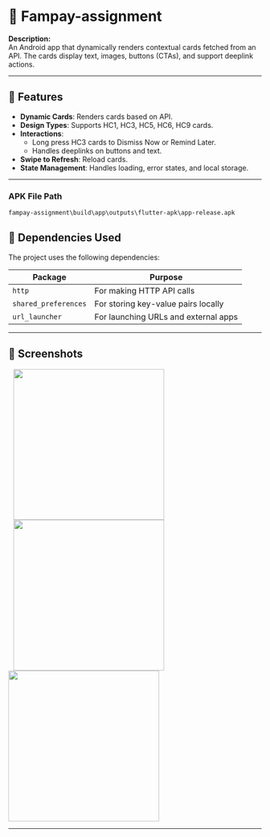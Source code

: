 # 📱 **Fampay-assignment**

**Description:**  
An Android app that dynamically renders contextual cards fetched from an API. The cards display text, images, buttons (CTAs), and support deeplink actions.

---

## 🚀 Features  

- **Dynamic Cards**: Renders cards based on API. 
- **Design Types**: Supports HC1, HC3, HC5, HC6, HC9 cards. 
- **Interactions**:
    - Long press HC3 cards to Dismiss Now or Remind Later.
    - Handles deeplinks on buttons and text.
- **Swipe to Refresh**: Reload cards.
- **State Management**: Handles loading, error states, and local storage.


---

### APK File Path
```bash
fampay-assignment\build\app\outputs\flutter-apk\app-release.apk
```



## 🔑 Dependencies Used  

The project uses the following dependencies:  

| **Package**            | **Purpose**                       |
|-------------------------|-----------------------------------|
| `http`                 | For making HTTP API calls                       |
| `shared_preferences`             | For storing key-value pairs locally              |
| `url_launcher`         | For launching URLs and external apps                    |



---

## 📸 Screenshots
<p> <img src="https://github.com/user-attachments/assets/d844285c-d38d-4d9c-9790-35dee84ff4e9" width="300" hspace="10"/> <img src="https://github.com/user-attachments/assets/c2830cc1-752d-41da-bf56-e26dc33cabce" width="300" hspace="10"/><img src= "https://github.com/user-attachments/assets/b11ff56d-787f-477f-bddf-82d9faf0fb84" width="300"/> </p>




---
